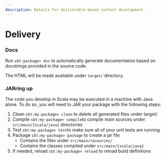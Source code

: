 ```yaml
---
description: Details for deliverable-based content development.
---
```


# Delivery

### Docs

Run `sbt:package> doc` to automatically generate documentation based on docstrings provided in the source code.

The HTML will be made available under `target/` directory.



### JARring up

The code you develop in Scala may be executed in a machine with Java alone. To do so, you will need to JAR your package with the following steps:

1. Clean `sbt:my-package> clean` to delete all generated files under target/
2. Compile  `sbt:my-package> compile`to compile main sources under `src/main/{scala/java}` directories
3. Test `sbt:my-package> test`to make sure all of your unit tests are running
4. Package `sbt:my-package> package` to create a jar file
   * Contains the files under `src/main/resources/`
   * Contains the classes compiled under `src/main/{scala/java}`
5. If needed, reload `sbt:my-package> reload` to reload build definitions 

